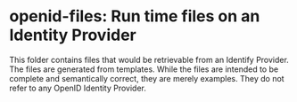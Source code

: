 # openid-files: Run time files on an Identity Provider

This folder contains files that would be retrievable from an Identify Provider.
The files are generated from templates.
While the files are intended to be complete and semantically correct, they are merely examples.
They do not refer to any OpenID Identity Provider.

